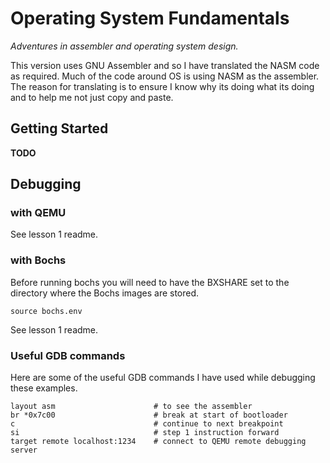 # Operating System Fundamentals

_Adventures in assembler and operating system design._

This version uses GNU Assembler and so I have translated the NASM code as required.  Much of the code around OS is using NASM as the assembler.  The reason for translating is to ensure I know why its doing what its doing and to help me not just copy and paste.

## Getting Started

**TODO**


## Debugging

### with QEMU

See lesson 1 readme.

### with Bochs

Before running bochs you will need to have the BXSHARE set to the directory where the Bochs images are stored.

```
source bochs.env
```
See lesson 1 readme.

### Useful GDB commands

Here are some of the useful GDB commands I have used while debugging these examples.

```
layout asm                      # to see the assembler
br *0x7c00                      # break at start of bootloader
c                               # continue to next breakpoint
si                              # step 1 instruction forward
target remote localhost:1234    # connect to QEMU remote debugging server
```